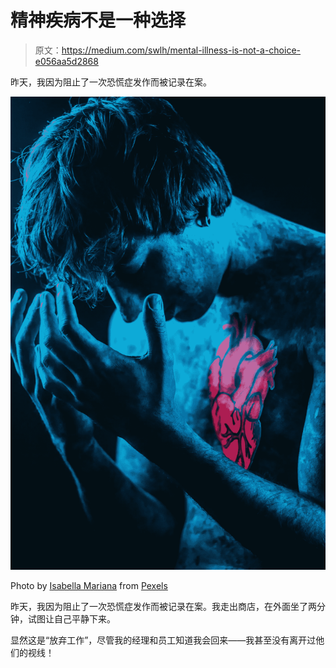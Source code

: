 # 精神疾病不是一种选择

> 原文：<https://medium.com/swlh/mental-illness-is-not-a-choice-e056aa5d2868>

昨天，我因为阻止了一次恐慌症发作而被记录在案。

![](img/78f5178ad1cf664cc592f9c8b2a65066.png)

Photo by [Isabella Mariana](https://www.pexels.com/@isabella-mariana-1022505?utm_content=attributionCopyText&utm_medium=referral&utm_source=pexels) from [Pexels](https://www.pexels.com/photo/man-raising-his-hands-with-heart-illustration-1988698/?utm_content=attributionCopyText&utm_medium=referral&utm_source=pexels)

昨天，我因为阻止了一次恐慌症发作而被记录在案。我走出商店，在外面坐了两分钟，试图让自己平静下来。

显然这是“放弃工作”，尽管我的经理和员工知道我会回来——我甚至没有离开过他们的视线！